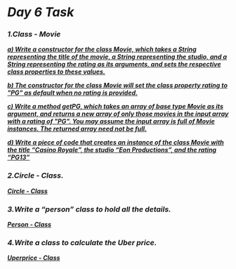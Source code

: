 # _Day 6 Task_
### _**1.Class - Movie**_
[_**a) Write a constructor for the class Movie, which takes a String representing the title of the movie, a String representing the studio, and a String representing the rating as its arguments, and sets the respective class properties to these values.**_](./class_movie/a.js)

[_**b) The constructor for the class Movie will set the class property rating to "PG" as default when no rating is provided.**_](./class_movie/b.js)

[_**c) Write a method getPG, which takes an array of base type Movie as its argument, and returns a new array of only those movies in the input array with a rating of "PG". You may assume the input array is full of Movie instances. The returned array need not be full.**_](./class_movie/c.js)

[_**d) Write a piece of code that creates an instance of the class Movie with the title “Casino Royale”, the studio “Eon Productions”, and the rating “PG­13”**_](./class_movie/d.js)

### _**2.Circle - Class.**_

[_**Circle - Class**_](./class_circle/class_circle.js)

### _**3.Write a “person” class to hold all the details.**_

[_**Person - Class**_](./class_person.js)

### _**4.Write a class to calculate the Uber price.**_

[_**Uperprice - Class**_](./uber_price.js)